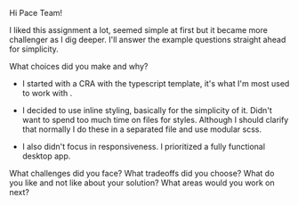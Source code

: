 Hi Pace Team!

I liked this assignment a lot, seemed simple at first but it became more challenger as I dig deeper. I'll answer the example questions straight ahead for simplicity.

What choices did you make and why?

- I started with a CRA with the typescript template, it's what I'm most used to work with .

- I decided to use inline styling, basically for the simplicity of it. Didn't want to spend too much time on files for styles. Although I should clarify that normally I do these in a separated file and use modular scss.

- I also didn't focus in responsiveness. I prioritized a fully functional desktop app.

What challenges did you face? What tradeoffs did you choose? What do you like and not like about your solution? What areas would you work on next?
